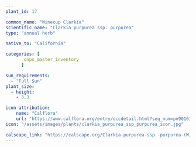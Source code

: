 ```yaml
---
plant_id: 17

common_name: "Winecup Clarkia"
scientific_name: "Clarkia purpurea ssp. purpurea"
type: "annual herb"

native_to: "California"

categories: [
       cnps_master_inventory
      ]

sun_requirements:
  - "Full Sun"
plant_size:
  - height: 
    - 3.3

icon attribution: 
    name: "Calflora"
    url: "https://www.calflora.org/entry/occdetail.html?seq_num=po90161"
icon: "/assets/images/plants/clarkia_purpurea_ssp_purpurea_icon.jpg" 

calscape_link: "https://calscape.org/Clarkia-purpurea-ssp.-purpurea-(Winecup-Clarkia)"
---
```



